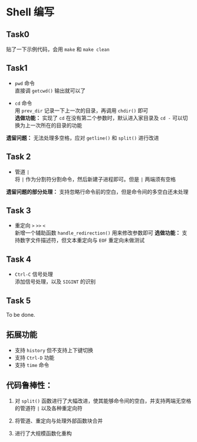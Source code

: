 # Shell 编写

## Task0

贴了一下示例代码，会用 `make` 和 `make clean`

## Task1

- `pwd` 命令  
  直接调 `getcwd()` 输出就可以了

- `cd` 命令  
  用 `prev_dir` 记录一下上一次的目录，再调用 `chdir()` 即可  
  **选做功能：** 实现了 `cd` 在没有第二个参数时，默认进入家目录及 `cd -` 可以切换为上一次所在的目录的功能

**遗留问题：** 无法处理多空格，应对 `getline()` 和 `split()` 进行改进

## Task 2

- 管道 ` | `  
  将 ` | ` 作为分割符分割命令，然后新建子进程即可。但是 `|` 两端须有空格

**遗留问题的部分处理：** 支持忽略行命令前的空白，但是命令间的多空白还未处理

## Task 3

- 重定向 ` > ` ` >> ` ` < `  
  新增一个辅助函数 `handle_redirection()` 用来修改参数即可
  **选做功能：** 支持数字文件描述符，但文本重定向与 `EOF` 重定向未做测试

## Task 4

- `Ctrl-C` 信号处理  
  添加信号处理，以及 `SIGINT` 的识别

## Task 5

To be done.

## 拓展功能

- 支持 `history` 但不支持上下键切换
- 支持 `Ctrl-D` 功能
- 支持 `time` 命令

## **代码鲁棒性：**

1. 对 `split()` 函数进行了大幅改进，使其能够命令间的空白，并支持两端无空格的管道符 `|` 以及各种重定向符

2. 将管道、重定向与处理外部函数块合并

3. 进行了大规模函数化重构
